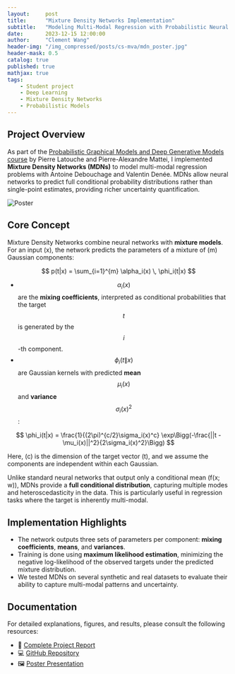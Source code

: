 ```yaml
---
layout:     post
title:      "Mixture Density Networks Implementation"
subtitle:   "Modeling Multi-Modal Regression with Probabilistic Neural Networks"
date:       2023-12-15 12:00:00
author:     "Clement Wang"
header-img: "/img_compressed/posts/cs-mva/mdn_poster.jpg"
header-mask: 0.5
catalog: true
published: true
mathjax: true
tags:
    - Student project
    - Deep Learning
    - Mixture Density Networks
    - Probabilistic Models
---
```


## Project Overview

As part of the [Probabilistic Graphical Models and Deep Generative Models course](https://lmbp.uca.fr/~latouche/mva/IntroductiontoProbabilisticGraphicalModelsMVA.html) by Pierre Latouche and Pierre-Alexandre Mattei, I implemented **Mixture Density Networks (MDNs)** to model multi-modal regression problems with Antoine Debouchage and Valentin Denée. MDNs allow neural networks to predict full conditional probability distributions rather than single-point estimates, providing richer uncertainty quantification.

![Poster](/img_compressed/posts/cs-mva/mdn_poster.jpg)


## Core Concept

Mixture Density Networks combine neural networks with **mixture models**. For an input \(x\), the network predicts the parameters of a mixture of \(m\) Gaussian components:


$$
p(t|x) = \sum_{i=1}^{m} \alpha_i(x) \, \phi_i(t|x)
$$

- $$\alpha_i(x)$$ are the **mixing coefficients**, interpreted as conditional probabilities that the target $$t$$ is generated by the $$i$$-th component.  
- $$\phi_i(t\|x)$$ are Gaussian kernels with predicted **mean** $$\mu_i(x)$$ and **variance** $$\sigma_i(x)^2$$:

$$
\phi_i(t|x) = \frac{1}{(2\pi)^{c/2}\sigma_i(x)^c} \exp\Bigg(-\frac{||t - \mu_i(x)||^2}{2\sigma_i(x)^2}\Bigg)
$$

Here, \(c\) is the dimension of the target vector \(t\), and we assume the components are independent within each Gaussian.

Unlike standard neural networks that output only a conditional mean \(f(x; w)\), MDNs provide a **full conditional distribution**, capturing multiple modes and heteroscedasticity in the data. This is particularly useful in regression tasks where the target is inherently multi-modal.


## Implementation Highlights

- The network outputs three sets of parameters per component: **mixing coefficients**, **means**, and **variances**.  
- Training is done using **maximum likelihood estimation**, minimizing the negative log-likelihood of the observed targets under the predicted mixture distribution.  
- We tested MDNs on several synthetic and real datasets to evaluate their ability to capture multi-modal patterns and uncertainty.  


## Documentation

For detailed explanations, figures, and results, please consult the following resources:

- 📄 [Complete Project Report](https://raw.githubusercontent.com/clementw168/mixture-density-net/main/assets/report.pdf)  
- 💻 [GitHub Repository](https://github.com/clementw168/mixture-density-net)  
- 🖼️ [Poster Presentation](https://raw.githubusercontent.com/clementw168/mixture-density-net/main/assets/poster.pdf)  

